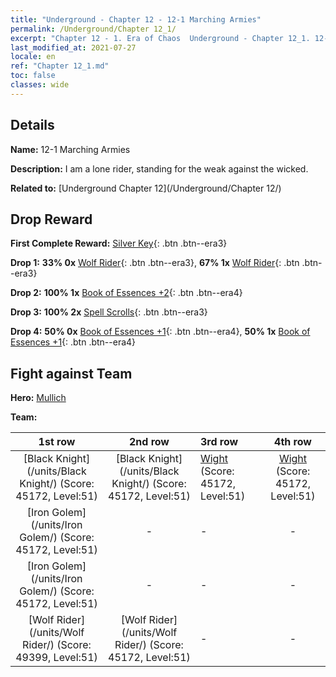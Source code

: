 ```yaml
---
title: "Underground - Chapter 12 - 12-1 Marching Armies"
permalink: /Underground/Chapter 12_1/
excerpt: "Chapter 12 - 1. Era of Chaos  Underground - Chapter 12_1. 12-1 Marching Armies"
last_modified_at: 2021-07-27
locale: en
ref: "Chapter 12_1.md"
toc: false
classes: wide
---
```


## Details

 **Name:** 12-1 Marching Armies

 **Description:** I am a lone rider, standing for the weak against the wicked.

 **Related to:** [Underground Chapter 12](/Underground/Chapter 12/)

## Drop Reward

 **First Complete Reward:** [Silver Key](/Items/con_693/){: .btn .btn--era3}

 **Drop 1:** **33% 0x** [Wolf Rider](/Items/unt_218/){: .btn .btn--era3}, **67% 1x** [Wolf Rider](/Items/unt_218/){: .btn .btn--era3}

 **Drop 2:** **100% 1x** [Book of Essences +2](/Items/mat_53/){: .btn .btn--era4}

 **Drop 3:** **100% 2x** [Spell Scrolls](/Items/con_694/){: .btn .btn--era3}

 **Drop 4:** **50% 0x** [Book of Essences +1](/Items/mat_46/){: .btn .btn--era4}, **50% 1x** [Book of Essences +1](/Items/mat_46/){: .btn .btn--era4}


## Fight against Team
 **Hero:** [Mullich](/heroes/Mullich/)

 **Team:**


  | 1st row | 2nd row | 3rd row | 4th row |
  |:----:|:----:|:----|:----:|
  | [Black Knight](/units/Black Knight/) (Score: 45172, Level:51)  | [Black Knight](/units/Black Knight/) (Score: 45172, Level:51)  | [Wight](/units/Wight/) (Score: 45172, Level:51)  | [Wight](/units/Wight/) (Score: 45172, Level:51)  |
  | [Iron Golem](/units/Iron Golem/) (Score: 45172, Level:51)  | - | - | - |
  | [Iron Golem](/units/Iron Golem/) (Score: 45172, Level:51)  | - | - | - |
  | [Wolf Rider](/units/Wolf Rider/) (Score: 49399, Level:51)  | [Wolf Rider](/units/Wolf Rider/) (Score: 45172, Level:51)  | - | - |


